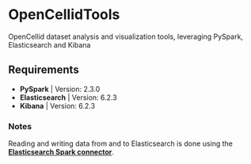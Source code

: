 # OpenCellidTools
OpenCellid dataset analysis and visualization tools, leveraging  PySpark, Elasticsearch and Kibana

## Requirements 
- **PySpark** | Version: 2.3.0
- **Elasticsearch** | Version: 6.2.3
- **Kibana** | Version: 6.2.3

### Notes
Reading and writing data from and to Elasticsearch is done using the [**Elasticsearch Spark connector**](https://mvnrepository.com/artifact/org.elasticsearch/elasticsearch-spark-20).
